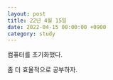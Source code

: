 ```yaml
---
layout: post
title: 22년 4월 15일
date: 2022-04-15 00:00:00 +0900
category: study
---
```


컴퓨터를 초기화했다.

좀 더 효율적으로 공부하자.